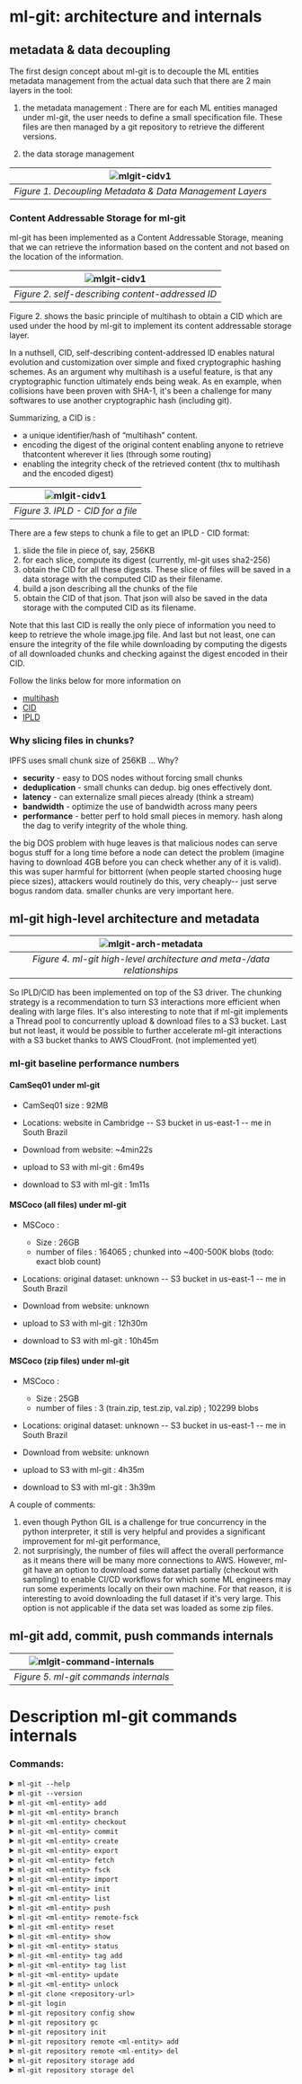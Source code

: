 # ml-git: architecture and internals #

## metadata & data decoupling ##

The first design concept about ml-git is to decouple the ML entities metadata management from the actual data such that there are 2 main layers in the tool:
1. the metadata management : There are for each ML entities managed under ml-git, the user needs to define a small specification file. These files are then managed by a git repository to retrieve the different versions.

2. the data storage management

| ![mlgit-cidv1](mlgit-metadata-data.png) |
|:--:|
| *Figure 1. Decoupling Metadata & Data Management Layers* |

### Content Addressable Storage for ml-git ##

ml-git has been implemented as a Content Addressable Storage, meaning that we can retrieve the information based on the content and not based on the location of the information.

| ![mlgit-cidv1](cidv1.png) |
|:--:|
| *Figure 2. self-describing content-addressed ID* |

Figure 2. shows the basic principle of multihash to obtain a CID which are used under the hood by ml-git to implement its content addressable storage layer.

In a nuthsell, CID, self-describing content-addressed ID enables natural evolution and customization over simple and fixed cryptographic hashing schemes.
As an argument why multihash is a useful feature, is that any cryptographic function ultimately ends being weak. As en example, when collisions have been proven with SHA-1, it's been a challenge for many softwares to use another cryptographic hash (including git).

Summarizing, a CID is :
* a unique identifier/hash of “multihash” content.
* encoding the digest of the original content enabling anyone to retrieve thatcontent wherever it lies (through some routing)
* enabling the integrity check of the retrieved content (thx to multihash and the encoded digest)

| ![mlgit-cidv1](IPLD-CID.png) |
|:--:|
| *Figure 3. IPLD - CID for a file* |

There are a few steps to chunk a file to get an IPLD - CID format:
1. slide the file in piece of, say, 256KB
2. for each slice, compute its digest (currently, ml-git uses sha2-256)
3. obtain the CID for all these digests. These slice of files will be saved in a data storage with the computed CID as their filename. 
4. build a json describing all the chunks of the file
5. obtain the CID of that json. That json will also be saved in the data storage with the computed CID as its filename.

Note that this last CID is really the only piece of information you need to keep to retrieve the whole image.jpg file.
And last but not least, one can ensure the integrity of the file while downloading by computing the digests of all downloaded chunks and checking against the digest encoded in their CID.

Follow the links below for more information on
* [multihash](https://github.com/multiformats/multihash) 
* [CID](https://github.com/multiformats/cid)
* [IPLD](https://github.com/ipfs/js-ipfs/tree/master/examples/traverse-ipld-graphs)

### Why slicing files in chunks? ###

IPFS uses small chunk size of 256KB … Why?

* __security__ - easy to DOS nodes without forcing small chunks
* __deduplication__ - small chunks can dedup. big ones effectively dont.
* __latency__ - can externalize small pieces already (think a stream)
* __bandwidth__ - optimize the use of bandwidth across many peers
* __performance__ - better perf to hold small pieces in memory. hash along the dag to verify integrity of the whole thing.

the big DOS problem with huge leaves is that malicious nodes can serve bogus stuff for a long time before a node can detect the problem (imagine having to download 4GB before you can check whether any of it is valid). this was super harmful for bittorrent (when people started choosing huge piece sizes), attackers would routinely do this, very cheaply-- just serve bogus random data. smaller chunks are very important here.

## ml-git high-level architecture and metadata ##

| ![mlgit-arch-metadata](ml-git--architecture-and-metadata.png) |
|:--:|
| *Figure 4. ml-git high-level architecture and meta-/data relationships* |

So IPLD/CID has been implemented on top of the S3 driver.
The chunking strategy is a recommendation to turn S3 interactions more efficient when dealing with large files.
It's also interesting to note that if ml-git implements a Thread pool to concurrently upload & download files to a S3 bucket.
Last but not least, it would be possible to further accelerate ml-git interactions with a S3 bucket thanks to AWS CloudFront. (not implemented yet)

### ml-git baseline performance numbers ###

#### CamSeq01 under ml-git  ####

* CamSeq01 size : 92MB
* Locations: website in Cambridge -- S3 bucket in us-east-1 -- me in South Brazil

* Download from website: ~4min22s

* upload to S3 with ml-git : 6m49s
* download to S3 with ml-git : 1m11s

#### MSCoco (all files) under ml-git  ####

* MSCoco :
    * Size : 26GB
    * number of files : 164065 ; chunked into ~400-500K blobs (todo: exact blob count)
* Locations: original dataset: unknown -- S3 bucket in us-east-1 -- me in South Brazil

* Download from website: unknown

* upload to S3 with ml-git : 12h30m
* download to S3 with ml-git : 10h45m

#### MSCoco (zip files) under ml-git  ####

* MSCoco :
    * Size : 25GB
    * number of files : 3 (train.zip, test.zip, val.zip) ; 102299 blobs
* Locations: original dataset: unknown -- S3 bucket in us-east-1 -- me in South Brazil

* Download from website: unknown

* upload to S3 with ml-git : 4h35m
* download to S3 with ml-git : 3h39m

A couple of comments:
1) even though Python GIL is a challenge for true concurrency in the python interpreter, it still is very helpful and provides a significant improvement for ml-git performance,
2) not surprisingly, the number of files will affect the overall performance as it means there will be many more connections to AWS.
However, ml-git have an option to download some dataset partially (checkout with sampling) to enable CI/CD workflows for which some ML engineers may run some experiments locally on their own machine.
For that reason, it is interesting to avoid downloading the full dataset if it's very large. This option is not applicable if the data set was loaded as some zip files.

## ml-git add, commit, push commands internals ##

| ![mlgit-command-internals](ml-git--command-internals.png) |
|:--:|
| *Figure 5. ml-git commands internals* |

# <a>Description ml-git commands internals</a>

### <a>Commands</a>:

<details markdown="1">
<summary> <code>ml-git --help</code> </summary>
Display help information about ml-git commands. 
<br>
</details>

<details markdown="1">
<summary> <code>ml-git --version</code> </summary>
Show version passed as parameter in click function.
<br>
</details>

<details markdown="1">
<summary> <code>ml-git &lt;ml-entity&gt; add</code> </summary>

ml-git add search for metadata (.spec file) inside ml-git index corresponding to ml-entity-name (mandatory use):

```
ml-git_project/
└── .ml-git/
|   └── <ml-entity>/
|      └── index/
|         └── metadata/
|            └── <ml-entity-name>/ <-- Search .spec file
|               ├── <ml-entity-name>.spec
└── <ml-entity>/
```

 Then compares the tag of .spec file with the tag of git repository:

```
ml-git_project/
└── .ml-git/
|   └── <ml-entity>/
|      └── index/
|      |  └── metadata/
|      |     └── <ml-entity-name>/
|      |        ├── <ml-entity-name>.spec
|      └── metadata/ <- Check tag in git repository
└── <ml-entity>/
```

If the ml-git tag doesn't exist in git repository, ml-git create **INDEX.yaml** and **MANIFEST.yaml**:

```
ml-git_project/
└── .ml-git/
|   └── <ml-entity>/
|      └── index/
|      |  └── metadata/
|      |     └── <ml-entity-name>/
|      |        ├── <ml-entity-name>.spec
|      |        ├── INDEX.yaml <-- INDEX.yaml created.
|      |        ├── MANIFEST.yaml < -- Manifest created.
|      └── metadata/ <- Check tag in git repository
└── <ml-entity>/
```

The content of **MANIFEST.yaml** is a set of added multihash's files.

Then ml-git **caches** the file with hard links in cache path and add chunked files in **objects**:

```
ml-git_project/
└── .ml-git/
|   └── <ml-entity>/
|      └── index/
|      |  └── metadata/
|      |     └── <ml-entity-name>/
|      |        ├── <entity-name>.spec
|      |        ├── INDEX.yaml <-- INDEX.yaml created.
|      |        ├── MANIFEST.yaml < -- Manifest created
|      └── metadata/
|      └── cache/
|         └── hashfs/ <- Hard link of chunked files
|      └── objects/
|      |  └── hashfs/ <-- Chunk files
└── <ml-entity>/
```

**MANIFESTEST.yaml** structure example:

```
zdj7WWMZbq7cgw76BGeqoNUGFRkyw59p4Y6zD5eb8cyWL6MW5: !!set
  data/1.jpg: null
zdj7WWgUF7spcvxkBEN49gh44ZUMzbYMG9Mm5RPGU8bsXEDTu: !!set
  data/test.txt: null
zdj7WX8pZHGEAHXuzdJc2dwRXpyABuZznSx3BW867DA53Vksf: !!set
  data/8.jpg: null
zdj7WYF38pFqHrvQPnD3FXMw76UDbMaZkSXJ4qMZci1nxWqiU: !!set
  data/2.jpg: null
```

**INDEX.yaml** structure example:

```
data/1.jpg:
  ctime: 1582208519.35017 <-- Creation time.
  hash: zdj7WWMZbq7cgw76BGeqoNUGFRkyw59p4Y6zD5eb8cyWL6MW5
  mtime: 1582208519.3581703 <-- Modification time.
  status: a <-- Status file, (a, u, c)
data/test.txt:
  ctime: 1582208519.3521693
  hash: zdj7WWgUF7spcvxkBEN49gh44ZUMzbYMG9Mm5RPGU8bsXEDTu
  mtime: 1582208519.3561785
  status: a
data/8.jpg:
  ctime: 1582208519.3531702
  hash: zdj7WX8pZHGEAHXuzdJc2dwRXpyABuZznSx3BW867DA53Vksf
  mtime: 1582208519.4149985
  status: a
data/2.jpg:
  ctime: 1582208519.3551724
  hash: zdj7WYF38pFqHrvQPnD3FXMw76UDbMaZkSXJ4qMZci1nxWqiU
  mtime: 1582208519.5029979
  status: a
```

</details>

<details markdown="1">
<summary> <code>ml-git &lt;ml-entity&gt; branch</code> </summary>

Search for **HEAD** file in:

```
ml-git_project/
└── .ml-git/
|   └── <ml-entity>/
|      └── index/
|      └── metadata/
|      └── cache/
|      └── refs/
|         └── <ml-entity-name>/
|            ├── HEAD <-- Search here.
└── <ml-entity>/
```

 Parse **HEAD** file as yaml and list the tags and their corresponding SHA-1.

**HEAD** structure example:

```
computer-vision__images__imagenet8__1: 00da0d518914cfaeb765633f68ade09a5d80b252
```


</details>

<details markdown="1">
<summary> <code>ml-git &lt;ml-entity&gt; checkout</code> </summary>

```
ml-git (datasets|labels|models) checkout ML_ENTITY_TAG|ML_ENTITY
```

You can use this command by passing a specific tag or just the name of the entity as an argument.

If you use the name of the entity, ml-git will checkout the latest available version of that entity.

If you use a tag, the ml-git break up the ML_ENTITY into categories, specname and version, if the ML_ENTITY_TAG is the current tag, the command show the message *"Repository: already at tag [\<ml-entity-tag\>]"*, otherwise execute git checkout to the **ML_ENTITY_TAG**, then verify if cache has tag's objects:

```
ml-git_project/
└── .ml-git/
    └── <ml-entity>/
       └── cache/
          └── hashfs/ <-- Objects here
```

When objects not found in cache, the command download the blobs from data storage to the workspace:

```
ml-git_project/
└── .ml-git/
|   └── <ml-entity>/
|      └── cache/
|         └── hashfs/
└── <ml-entity>/
   └── <categories>*/
      └── <ml-entity-name>/ < -- Workspace
```

When objects is found  in cache, the command update the objects hard link to the workspace:

```
ml-git_project/
└── .ml-git/
|   └── <ml-entity>/
|      └── cache/ <-- Check here
└── <ml-entity>/
   └── <categories>*/
      └── <ml-entity-name>/ <-- Update here
```

Then update the HEAD with **ML_ENTITY_TAG** and SHA-1, then execute git checkout to branch *master*.

#### <a name="mlgit_checkout_sample">ml-git \<ml-entity\> checkout \<ml-entity-tag\>  [--sample-type=\<sample\>] [--sampling] [--seed]</a>

This command has three types of sampling options available only for dataset: ```--sample-type=group --seed```,```--sample-type=random --seed```,```--sample-type=range``` .
We use [random.sample(population, k)](https://docs.python.org/3.7/library/random.html#random.sample) to return a sample of the size k from the population elements. We use [random.seed()](https://docs.python.org/3.7/library/random.html#random.sample) to set the seed so that the sample generated by `random.sample()` can be reproduced between experiments. We use the [range()](https://docs.python.org/3.7/library/stdtypes.html?highlight=range#range) object to take samples from a given range.


```Note:``` 
If you use this option ml-git will not allow you to make changes to the entity and create a new tag. 


#### Exemple:

![dataset](dataset.png)



Let's assume that we have a dataset that contains 12 files.

````ml-git datasets checkout computer-vision__images__dataset-ex__22 --sample-type=group --sampling=2:5 --seed=1```` : This command selects 2 files randomly from every group of five files to download.

![group-sample](group-sample.png)

````ml-git datasets checkout computer-vision__images__dataset-ex__22 --sample-type=random --sampling=2:6 --seed=1```` : This command makes a sample = (amount * len (dataset))% frequency ratio, sample = 4, so four files are selected randomly to download.  

![random-sample](random-sample.png)

````ml-git datasets checkout computer-vision__images__dataset-ex__22 --sample-type=range --sampling=2:11:2```` : This command selects the files at indexes generated by `range(start=2, stop=11, step=2)`.

![range-sample](range-sample.png)


</details>

<details markdown="1">
<summary> <code>ml-git &lt;ml-entity&gt; commit </code></summary>

Firstly commit verifies ml-git tag existence, then updates status file in ``.ml-git/<ml-entity>/index/metadata/<ml-entity-name>/INDEX.yaml`` and merge the metadata ``.ml-git/<ml-entity>/index/metadata/<ml-entity-name>/MAFINEST.yaml`` with ``.ml-git/<ml-entity>/metadata/<ml-entity-name>/MAFINEST.yaml``.

Update **INDEX.yaml**:
```
data/1.jpg:
  ctime: 1582208519.35017
  hash: zdj7WWMZbq7cgw76BGeqoNUGFRkyw59p4Y6zD5eb8cyWL6MW5
  mtime: 1582208519.3581703
  status: a <- Change status 'a' to 'u'.
data/10.jpg:
  ctime: 1582208519.3561785
  hash: zdj7WZrTe7SU5oFQc8kr1kNiAkb5TBeMP1vgcXM1fvfgn5jq5
  mtime: 1582208519.6050372
  status: u
data/2.jpg:
  ctime: 1582208519.3551724
  hash: zdj7WYF38pFqHrvQPnD3FXMw76UDbMaZkSXJ4qMZci1nxWqiU
  mtime: 1582208519.5029979
  status: u
```

Merge the metadata ``.ml-git/<ml-entity>/index/metadata/<ml-entity-name>/MAFINEST.yaml`` with ``.ml-git/<ml-entity>/metadata/<ml-entity-name>/MAFINEST.yaml``:

```
ml-git_project/
└── .ml-git/
|   └── <ml-entity>/
|      └── index/
|      |  └── metadata/
|      |     └── <ml-entity-name>/
|      |        ├── MANIFEST.yaml < -- (1) Get data from here
|      └── metadata/
|         └── <categopries>*/
|            ├── MANIFEST.yaml < -- Union data (1) here, and delete (1).
└── <ml-entity>/
```

Get content of \<ml-entity-name\>.spec (structure with representational values):

```
dataset:
  categories:
    - computer-vision
    - images
  mutability: strict
  manifest:
    storage: s3h://mlgit-datasets
  name: imagenet8
  version: 1
```

And insert new attribute:

```
dataset:
  categories:
  - computer-vision
  - images
  mutability: strict
  manifest:
    files: MANIFEST.yaml
    storage: s3h://mlgit-datasets
  name: imagenet8
  version: 1
```

 Then save file in:

```
ml-git_project/
└── .ml-git/
|   └── <ml-entity>/
|      └── index/
|      |  └── metadata/
|      |     └── <ml-entity-name>/
|      |        ├── MANIFEST.yaml
|      |        ├── <ml-entity-name>.spec < -- Copy content and change
|      └── metadata/
|         └── <categopries>*/
|            ├── MANIFEST.yaml
|            ├── <ml-entity-name>.spec < -- Save here
└── <ml-entity>/
```

After committing the .spec file and MANIFEST.yaml, ml-git updates the HEAD of repository with tag's SHA-1.

HEAD structure:

```
computer-vision__images__imagenet8__1: 00da0d518914cfaeb765633f68ade09a5d80b252
```
HEAD directory:

```
ml-git_project/
└── .ml-git/
|   └── <ml-entity>/
|      └── index/
|      |  └── metadata/
|      |     └── <entity-name>/
|      |        ├── MANIFEST.yaml
|      |        ├── <entity-name>.spec < -- Copy content and change
|      └── refs/
|      |  └── <ml-entity-name>/
|      |      ├── HEAD  <-- Update tag with SHA-1 here.
|      └── metadata/
|         └── <entity-dir>*/
|            ├── MANIFEST.yaml
|            ├── <ml-entity-name>.spec < -- Save here
└── <ml-entity>/
```

***** *Entity dir path is a tree of directories in which the entity was versioned (Ex: folderA/folderB/MANIFEST.yaml)*.

</details>

<details markdown="1">
<summary> <code>ml-git &lt;ml-entity&gt; create </code></summary>

```
ml-git (datasets|labels|models) create ARTEFACT_NAME
```

Create the the workspace structure as follow:

```
ml-git_project/
└── .ml-git/
    └──config.yaml  
    <ml-entity>
    └── ARTEFACT_NAME/
        └── data/
        └── ARTEFACT_NAME.spec
        └── README.md
```

The parameters passed ```--category``` and ```--version``` are used to fill the spec file.

The parameter ```--mutability``` must be used to define the entity's mutability, which can be: strict, flexible, mutable.
If you want to know more about each type of mutability and how it works, please take a look at [mutability helper documentation](mutability_helper.md).

The parameter ```--import``` is used to import files from a src folder to data folder.
The optional parameter ```--wizard-questions``` if passed, ask interactive questions at console for git & storage configurations and update the config.yaml file.
The parameter ```--storage-type``` must be used to define the entity's storage, which can be: s3h, azureblobh, gdriveh.

The parameter ```--import-url``` is used to import files from Google Drive to data folder. 
Using this option it will be necessary to inform the path to your google drive credentials through the ```credentials-path``` argument. 
In addition, you can use the ```--unzip``` option to unzip the files imported.



</details>

<details markdown="1">
<summary> <code>ml-git &lt;ml-entity&gt; export</code> </summary>

This command allows you to export files from one storage (S3|MinIO) to another (S3|MinIO).

```
ml-git (datasets|labels|models) export ML_ENTITY_TAG BUCKET_NAME
```

Initially, it checks if the user is in an initialized ml-git project. With the ```entity tag```, ```--credentials```, ```--region```, ```--endpoint```, ```--retry``` and ```bucket name```  arguments, ml-git connects to the storage (S3|MinIO) bucket. Then the files are exported to the target storage (S3|MinIO) bucket.

</details>

<details markdown="1">
<summary> <code>ml-git &lt;ml-entity&gt; fetch</code> </summary>

```
ml-git (datasets|labels|models) fetch ML_ENTITY_TAG
```

Break up the ML_ENTITY_TAG into categories, specname and version, then verify if cache has tag's objects, if not, download the blobs.

```
ml-git_project/
└── .ml-git/
    └── <ml-entity>/
       └── cache/
          └── hashfs/ <-- Objects here
```
</details>

<details markdown="1">
<summary> <code>ml-git &lt;ml-entity&gt; fsck </code></summary>
<br>

Reads objects in:

```
ml-git_project/
└── .ml-git/
    └── <ml-entity>/
       └── index/
       |  └── hashfs/ <-- Objects here
       └── objects/
          └── hashfs/ <-- Objects here
```

Applies SHA2 to content of objects , uses multihash to generate the CID, and compares the CID with the file name, if it is different it mean that the file is corrupted, so ml-git fsck show the number of corrupted files and in which directory. When object is valid but not in originally directory, ml-git accept that it's corrupted.

</details>

<details markdown="1">
<summary> <code>ml-git &lt;ml-entity&gt; import</code> </summary>
This command allows you to download a file or directory from the S3 bucket.

```
ml-git (datasets|labels|models) import BUCKET_NAME ENTITY_DIR
```

Initially checks if the user is in an initialized ml-git project. With the --credentials, --region (optional), --path and bucket name arguments ml-git connects to the S3 bucket. The S3 files for the file or directory specified in --path or --object will be downloaded. The files will be saved in the directory specified by the user in ENTITY_DIR, if not exists, the path will be created.

</details>

<details markdown="1">
<summary> <code>ml-git &lt;ml-entity&gt; init</code> </summary>

When ml-git init is executed, it will read **.ml-git/config.yaml** to get the git repository url. ml-git will create directory .ml-git/**\<ml-entity\>/metadata** if doesn't exists and **clone** the repository into it.

```
ml-git_project/
└── .ml-git/
    └── <ml-entity>/
        └── metadata/ <-- The example command clone git repository here.
```

*Obs: Must have executed ml-git init before, to create ml-git initial configuration files.*


</details>

<details markdown="1">
<summary> <code>ml-git &lt;ml-entity&gt; list </code></summary>

That command will list all \<ml-entity\> under management in the ml-git repository. To do this, ml-git goes through the metadata directory to identify the structure of directories and entities that are under management.

```
ml-git_project/
└── .ml-git/
|   └── <ml-entity>/
|      └── metadata/ <-- Check here the directory structure
|         └── computer-vision/
|            └── images/
|               └── imagenet8/
```


```
$ ml-git datasets list
ML dataset
|-- computer-vision
|   |-- images
|   |   |-- imagenet8
```


</details>

<details markdown="1">
<summary> <code>ml-git &lt;ml-entity&gt; push</code> </summary>

```
ml-git (datasets|labels|models) push ML_ENTITY_NAME
```

Verify the git global configuration, and try upload **objects** from local repository to data storage creating a thread pool with maximum of ten workers. This process use stored configuration from spec file and AWS credentials.

.spec file:

```
dataset:
  categories:
    - computer-vision
    - images
  manifest:
    storage: s3h://mlgit-datasets < -- storage configuration
  name: imagenet8
  version: 1
```

Directory:

```
ml-git_project/
└── .ml-git/
|   └── <ml-entity>/
|      └── index/
|      └── metadata/
|      └── objects/ < -- Files to be uploaded.
└── <ml-entity>/
    └── <ml-entity-name>/
       ├── <ml-entity-name>.spec < -- Spec file with storage configuration.
```

After the upload process, ml-git executes **git push** from local repository **.ml-git/dataset/metadata** to the remote repository configured in **config.yaml**.

</details>

<details markdown="1">
<summary> <code>ml-git &lt;ml-entity&gt; remote-fsck </code></summary>

Starting point of a remote fsck is to identify all the IPLD files contained in the MANIFEST file associated with the specified artefact spec (\<ml-artefact-name\>) and then executes the following steps:

* Verify the existence of all these IPLDs in the remote storage
    * If one IPLD does not exist and it is present in the local repository, upload it to the remote storage
* If the IPLD is present in the local repository:
    * Open it and identify all blobs associated with that IPLD.
    * Verify the existence of these blobs in the remote storage.
    * If one blob does not exist and it is present in the local repository, upload it to the remote storage.
* If the IPLD is NOT present in the local repository and --thorough option is set
    * Download the IPLD
    * Open it and identify all blobs associated with that IPLD.
    * Verify the existence of these blobs in the remote storage.
    * If one blob does not exist and it is present in the local repository, upload it to the remote storage.

``[--paranoid]``: 
Paranoid mode adds an additional step that will download all IPLD and its associated IPLD links to verify the content by computing the multihash of all these.<br />
<br />
``[--thorough] ``:
Ml-git will try to download the IPLD if it is not present in the local repository to verify the existence of all contained IPLD links associated.


</details>

<details markdown="1">
<summary> <code>ml-git &lt;ml-entity&gt; reset </code></summary>

In ml-git project (as in git) we have three areas to manage and track the changes of the data.<br />
The workspace - where the data itself is added, deleted or updated.
```
ml-git_project/
└── .ml-git/
└── <ml-entity>/
    └──<ml-entity-name>
        └──HERE

```
That staged area  - Where the changes are added and tracked.
```
ml-git_project/
└── .ml-git/
    └── <ml-entity>/
       └── index/
           └──HERE
       └── metadata/ 
```
The committed area - Where the data are packed to push.
```
ml-git_project/
└── .ml-git/
    └── <ml-entity>/
       └── index/
       └── metadata/
           └──HERE 
```

Depending how to commands are passed we manage this three areas accordingly.<br />
The Default option is HEAD.
</details>

<details markdown="1">
<summary> <code>ml-git &lt;ml-entity&gt; show</code> </summary>

Verify **tag** and **SHA-1** in HEAD:

```
ml-git_project/
└── .ml-git/
    └── <ml-entity>/
       └── index/
       └── metadata/
       └── objects/
       └── refs/
          └── <ml-entity-name>/
             ├── HEAD < -- Verify tag
```

If tag was not found, the command return the message *"Local Repository: no HEAD for [\<ml-entity-name\>]"*, otherwise do git checkout to the **tag** and search for all **\<ml-entity-name\>.spec** file in: 

```
ml-git_project/
└── .ml-git/
    └── <ml-entity>/
       └── index/
       └── metadata/
       |  └── <entity-dir>*/
       |     └── <ml-entity-name>/ <-- Search all .spec file here
       └── objects/
       └── refs/
```

After found all .spec files the command show each one contents, then execute git checkout to branch *master*.

***** *Entity dir path is a tree of directories in which the entity was versioned (Ex: folderA/folderB/MANIFEST.yaml)*.


</details>

<details markdown="1">
<summary> <code>ml-git &lt;ml-entity&gt; status </code></summary>

Displays paths that have differences between the index file and the current
HEAD commit, paths that have differences between the working tree and the index
file, and paths in the working tree that are not tracked by ml-git.

First is described the files **tracked** to be commited.
Those files are those ones in the manifest file.
There are two types: 
* New files - Those files are at the entities directory and hard-linked with those ones at index directory.
These files are also listed in manifest file.
* Deleted file. - Files who was deleted from the entities directory, but still are into the manifest file.

```
ml-git_project/
└── <ml-entity>/
    └── <ml-entity-name>/
       ├── <-- Files Checked
```

```
ml-git_project/
└── .ml-git/
    └── <ml-entity>/
       └── index/
       |  └── <metadata>/
       |     └── <ml-entity-name> <-- Hard link poited to files located here
       |         └── MANIFEST.yaml <-- Files listed here
```

Then are described the **untracked** files.
These files are located under the entities directory and listed if they have more than one hard-link.

</details>

<details markdown="1">
<summary> <code>ml-git &lt;ml-entity&gt; tag add</code></summary>

```
ml-git (datasets|labels|models) tag add dataset-ex my_tag
```

You can use this command to associate a tag to a commit.

</details>

<details markdown="1">
<summary> <code>ml-git &lt;ml-entity&gt; tag list </code></summary>

This command lists the tags of an entity. To do this, it access the metadata of an entity to get the git repository and then executes git commands to list local tags.

```
ml-git_project/
└── .ml-git/
    └── <ml-entity>/
       └── index/
       └── metadata/
          └── .git/  < -- Git repository
       └── objects/
       └── refs/
```

</details>

<details markdown="1">
<summary> <code>ml-git &lt;ml-entity&gt; update </code></summary>
Locate metadata directory where is git repository:

```
ml-git_project/
└── .ml-git/
    └── <ml-entity>/
       └── metadata/
          └── .git < -- Git repository goes here.
```

Then ml-git execute  "git pull" on "origin" to update all metadatas from remote repository.

</details>

<details markdown="1">
<summary> <code>ml-git &lt;ml-entity&gt; unlock </code></summary>
<br>

This command add read and write permissions to file or directory. 
So that if you are working with a flexible mutability repository you will be allowed to make changes to the unlocked file without making it corrupt.
If you are working with a strict repository, changing files is not allowed, so the unlock command is not performed. In the case of a mutable repository, the files are already unlocked for modification, so it is unnecessary to execute the unlock command.
You should only use this command for the flexible mutability option.

</details>

<details markdown="1">
<summary> <code>ml-git clone &lt;repository-url&gt;</code> </summary>

The command clones the git repository which should contain a directory **.ml-git**, then initialize the metadata according to configurations. ml-git will create directory .ml-git/**[\<ml-entity\>](#ml_enitity)/metadata** if doesn't exists and **clone** the repository into it.

```
ml-git_project/
└── .ml-git/
    └── <ml-entity>/
        └── metadata/
```

**Options**:

`--folder`:
The configuration files are cloned in specified folder.

`--track`:
The ml-git clone preserves **.git** folder in the same directory of cloned configuration files.

```
ml-git_project/
└── .ml-git/
    └── <ml-entity>/
       └── metadata/
          └── .git
```

</details>

<details markdown="1">
<summary> <code>ml-git login</code> </summary>

This command generates new Aws credentials in the __/.aws__ directory. 

Note: 

</details>

<details markdown="1">
<summary> <code>ml-git repository config show </code></summary>
Command try to load the configurations from the file **.ml-git/config.yaml**. 

If the file is found, it will show the configurations read from the file, if not it will show the default configurations in the project.
</details>

<details markdown="1">
<summary> <code>ml-git repository gc</code> </summary>
<br>

```
ml-git repository gc
```

This command will scan the metadata in each entity's index directory to identify which objects are being used by the user's worskpace.
After this check, objects that are not being used and that are contained in the cache and object directories will be removed.

```
ml-git_project/
└── .ml-git/
    └── <ml-entity>/
       └── index/
       |  └── metadata/
       └── cache/
       |  └── hashfs/ <-- Objects here
       └── objects/
          └── hashfs/ <-- Objects here
```

</details>

<details markdown="1">
<summary> <code>ml-git repository init</code> </summary>

ml-git repository init verify if the current directory has **.ml-git**, where configuration files goes, and if doesn't have it, ml-git will create the directory and save **config.yaml** inside, with the informations provided by a *dict* in project code. 

**Directory structure**:
```
ml-git-project/
└── .ml-git/
    ├─── config.yaml
```

**config.yaml structure**:
```
datasets:
  git: git@github.com:standel/ml-datasets.git <-- git project url
storages:
  s3: <-- storage type (AWS)
    mlgit-datasets: <-- bucket name
      aws-credentials:
        profile: mlgit
      region: us-east-1
```
</details>

<details markdown="1">
<summary> <code>ml-git repository remote &lt;ml-entity&gt; add </code></summary>

This command load the configuration file **.ml-git/config.yaml** and change the attribute **git** to the **url** specified on arguments, then save it. This command require that you have executed ```ml-git init``` before.

</details>

<details markdown="1">
<summary> <code>ml-git repository remote &lt;ml-entity&gt; del</code> </summary>

This command load the configuration file **.ml-git/config.yaml** and change the attribute **git** to empty, the save it.

```
ml-git_project/
└── .ml-git/
    └── <ml-entity>/
       └── metadata/ 
          └── .git <- Change actual origin url to a blank url.
```

</details>

<details markdown="1">
<summary> <code>ml-git repository storage add </code></summary>

ml-git storage verify option [`[--type=<storage-type>]`](#storage-type),  then open existent file **.ml-git/config.yaml** and append the new storage.

You can use three types of storage (S3, MinIO, Azure or GDrive). See how configure each type in [Storage Configuration](storage_configurations.md) file.

</details>

<details markdown="1">

<summary> <code>ml-git repository storage del </code></summary>


ml-git open existent file **.ml-git/config.yaml**:

**config.yaml structure**:
```
datasets:
  git: git@github.com:standel/ml-datasets.git <-- git project url
storages:
  s3: <-- storage type (AWS)
    mlgit-datasets: <-- bucket name
      aws-credentials:
        profile: mlgit
      region: us-east-1
```
Then verify if the storage exists in the file. Remove if exists.
</details>